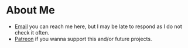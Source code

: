 # About Me
* [Email](willkatz.dev@gmail.com) you can reach me here, but I may be late to respond as I do not check it often.
* [Patreon](https://www.patreon.com/twoxx) if you wanna support this and/or future projects.